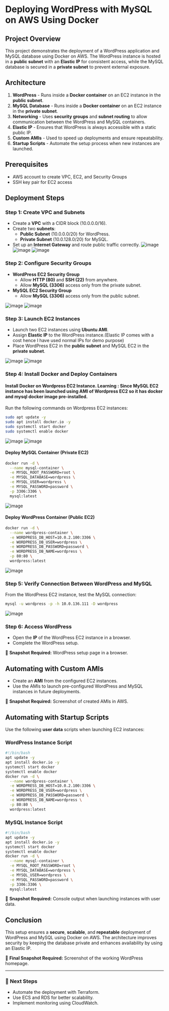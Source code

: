 # Deploying WordPress with MySQL on AWS Using Docker
## Project Overview
This project demonstrates the deployment of a WordPress application and MySQL database using Docker on AWS. The WordPress instance is hosted in a **public subnet** with an **Elastic IP** for consistent access, while the MySQL database is secured in a **private subnet** to prevent external exposure.

## Architecture
1. **WordPress** - Runs inside a **Docker container** on an EC2 instance in the **public subnet**.
2. **MySQL Database** - Runs inside a **Docker container** on an EC2 instance in the **private subnet**.
3. **Networking** - Uses **security groups** and **subnet routing** to allow communication between the WordPress and MySQL containers.
4. **Elastic IP** - Ensures that WordPress is always accessible with a static public IP.
5. **Custom AMIs** - Used to speed up deployments and ensure repeatability.
6. **Startup Scripts** - Automate the setup process when new instances are launched.

## Prerequisites
- AWS account to create VPC, EC2, and Security Groups
- SSH key pair for EC2 access

## Deployment Steps

### Step 1: Create VPC and Subnets
- Create a **VPC** with a CIDR block (10.0.0.0/16).
- Create two **subnets**:
  - **Public Subnet** (10.0.0.0/20) for WordPress.
  - **Private Subnet** (10.0.128.0/20) for MySQL.
- Set up an **Internet Gateway** and route public traffic correctly.
![image](https://github.com/user-attachments/assets/fdbe0639-9dc5-4f98-b207-65c775d9be6a)
![image](https://github.com/user-attachments/assets/d950f373-c381-49d9-99c2-5684712612a9)
![image](https://github.com/user-attachments/assets/e2c68b1e-cc6d-49d2-8760-98e07d373a62)

### Step 2: Configure Security Groups
- **WordPress EC2 Security Group**
  - Allow **HTTP (80)** and **SSH (22)** from anywhere.
  - Allow **MySQL (3306)** access only from the private subnet.
- **MySQL EC2 Security Group**
  - Allow **MySQL (3306)** access only from the public subnet.

![image](https://github.com/user-attachments/assets/4e26ed2c-6b10-4270-80ad-f9903f0624ef)
![image](https://github.com/user-attachments/assets/c60cd2d8-62ca-4c8d-8a50-f760858d7eeb)


### Step 3: Launch EC2 Instances
- Launch two EC2 instances using **Ubuntu AMI**.
- Assign **Elastic IP** to the WordPress instance.(Elastic IP comes with a cost hence I have used normal IPs for demo purpose)
- Place WordPress EC2 in the **public subnet** and MySQL EC2 in the **private subnet**.

![image](https://github.com/user-attachments/assets/f3f1cedf-33af-4374-b4a0-3f180a0459d4)
![image](https://github.com/user-attachments/assets/0feffb08-4088-4995-9ec0-01573f6c99be)


### Step 4: Install Docker and Deploy Containers
#### Install Docker on Wordpress EC2 Instance. Learning : Since MySQL EC2 instance has been launched using AMI of Wordpress EC2 so it has docker and mysql docker image pre-installed.
Run the following commands on Wordpress EC2 instances:
```bash
sudo apt update -y
sudo apt install docker.io -y
sudo systemctl start docker
sudo systemctl enable docker
```
![image](https://github.com/user-attachments/assets/f21d8ca3-6388-40a8-bca8-cc5ad1057d2a)
![image](https://github.com/user-attachments/assets/7cb782d8-8074-42bf-8a4b-7f06637dc467)


#### Deploy MySQL Container (Private EC2)
```bash
docker run -d \
  --name mysql-container \
  -e MYSQL_ROOT_PASSWORD=root \
  -e MYSQL_DATABASE=wordpress \
  -e MYSQL_USER=wordpress \
  -e MYSQL_PASSWORD=password \
  -p 3306:3306 \
  mysql:latest
```
![image](https://github.com/user-attachments/assets/c348d364-e4aa-40a4-a72e-4133d6b6589b)


#### Deploy WordPress Container (Public EC2)
```bash
docker run -d \
  --name wordpress-container \
  -e WORDPRESS_DB_HOST=10.0.2.100:3306 \
  -e WORDPRESS_DB_USER=wordpress \
  -e WORDPRESS_DB_PASSWORD=password \
  -e WORDPRESS_DB_NAME=wordpress \
  -p 80:80 \
  wordpress:latest
```
![image](https://github.com/user-attachments/assets/4fbecd9d-e1c1-4590-8143-aa353391904c)

### Step 5: Verify Connection Between WordPress and MySQL
From the WordPress EC2 instance, test the MySQL connection:
```bash
mysql -u wordpress -p -h 10.0.136.111 -D wordpress
```
![image](https://github.com/user-attachments/assets/c4c0b5d7-5ec0-46fa-8ff5-633313c5b693)


### Step 6: Access WordPress
- Open the **IP** of the WordPress EC2 instance in a browser.
- Complete the WordPress setup.

📸 **Snapshot Required:** WordPress setup page in a browser.

## Automating with Custom AMIs
- Create an **AMI** from the configured EC2 instances.
- Use the AMIs to launch pre-configured WordPress and MySQL instances in future deployments.

📸 **Snapshot Required:** Screenshot of created AMIs in AWS.

## Automating with Startup Scripts
Use the following **user data** scripts when launching EC2 instances:

### WordPress Instance Script
```bash
#!/bin/bash
apt update -y
apt install docker.io -y
systemctl start docker
systemctl enable docker
docker run -d \
  --name wordpress-container \
  -e WORDPRESS_DB_HOST=10.0.2.100:3306 \
  -e WORDPRESS_DB_USER=wordpress \
  -e WORDPRESS_DB_PASSWORD=password \
  -e WORDPRESS_DB_NAME=wordpress \
  -p 80:80 \
  wordpress:latest
```

### MySQL Instance Script
```bash
#!/bin/bash
apt update -y
apt install docker.io -y
systemctl start docker
systemctl enable docker
docker run -d \
  --name mysql-container \
  -e MYSQL_ROOT_PASSWORD=root \
  -e MYSQL_DATABASE=wordpress \
  -e MYSQL_USER=wordpress \
  -e MYSQL_PASSWORD=password \
  -p 3306:3306 \
  mysql:latest
```
📸 **Snapshot Required:** Console output when launching instances with user data.


## Conclusion
This setup ensures a **secure**, **scalable**, and **repeatable** deployment of WordPress and MySQL using Docker on AWS. The architecture improves security by keeping the database private and enhances availability by using an Elastic IP.

📸 **Final Snapshot Required:** Screenshot of the working WordPress homepage.

---

### 🚀 **Next Steps**
- Automate the deployment with Terraform.
- Use ECS and RDS for better scalability.
- Implement monitoring using CloudWatch.




